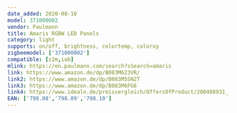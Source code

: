 ```yaml
---
date_added: 2020-08-10
model: 371000002
vendor: Paulmann
title: Amaris RGBW LED Panels
category: light
supports: on/off, brightness, colortemp, colorxy
zigbeemodel: ['371000002']
compatible: [z2m,iob]
mlink: https://en.paulmann.com/search?sSearch=amaris
link: https://www.amazon.de/dp/B083M623VR/
link2: https://www.amazon.de/dp/B083M5SN2T
link3: https://www.amazon.de/dp/B083M6FG6
link4: https://www.idealo.de/preisvergleich/OffersOfProduct/200408931_-led-panel-smarthome-zigbee-amaris-119-5-x-29-5-cm-35w-rgbw-weiss-matt-798-10-paulmann.html
EAN: ['798.08','798.09','798.10']
---
```


